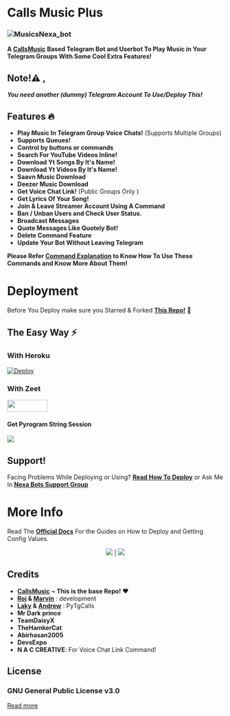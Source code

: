 # Calls Music Plus

### ![MusicsNexa_bot](https://telegra.ph/file/a4b7d13da17c3cc828ab9.jpg)


**A [CallsMusic](https://github.com/callsmusic/callsmusic) Based Telegram Bot and Userbot To Play Music in Your Telegram Groups With Some Cool Extra Features!**


## Note!⚠️ ,
_**You need another (dummy) Telegram Account To Use/Deploy This!**_

## Features 🔥️

- **Play Music In Telegram Group Voice Chats!** (Supports Multiple Groups)
- **Supports Queues!**
- **Control by buttons or commands**
- **Search For YouTube Videos Inline!**
- **Download Yt Songs By It's Name!**
- **Download Yt Videos By It's Name!**
- **Saavn Music Download**
- **Deezer Music Download**
- **Get Voice Chat Link!** (Public Groups Only )
- **Get Lyrics Of Your Song!**
- **Join & Leave Streamer Account Using A Command**
- **Ban / Unban Users and Check User Status.**
- **Broadcast Messages**
- **Quote Messages Like Quotely Bot!**
- **Delete Command Feature**
- **Update Your Bot Without Leaving Telegram**

**Please Refer [Command Explanation](https://itz-fork.gitbook.io/callsmusic-plus/about#command-explanation) to Know How To Use These Commands and Know More About Them!**


# Deployment
Before You Deploy make sure you Starred & Forked **[This Repo!](https://github.com/Itz-fork/Callsmusic-Plus)** 🤗️


## The Easy Way ⚡️

### With Heroku
[![Deploy](https://www.herokucdn.com/deploy/button.svg)](https://heroku.com/deploy?template=https://github.com/amanrajput2001/Callsmusic-Plus)

### With Zeet
<a href="https://zeet.co/new/template/itz-fork/yeah-my-man"><img src="https://user-images.githubusercontent.com/77770753/119371372-fe917900-bcd3-11eb-8db5-f5e8063cdd1c.jpg" width="94" height="28"></a>


#### Get Pyrogram String Session
<a href="https://replit.com/@IamHirusha/GetPyroSessionVC"><img src="https://img.shields.io/badge/Run-Repl.it-white?style=for-the-badge&logo=repl.it"></a>


## Support!
Facing Problems While Deploying or Using? **[Read How To Deploy](https://itz-fork.gitbook.io/callsmusic-plus/deploying-the-bot)**
or Ask Me In **[Nexa Bots Support Group](https://t.me/Nexa_bots)**


# More Info
Read The **[Official Docs](https://itz-fork.gitbook.io/callsmusic-plus/)** For the Guides on How to Deploy and Getting Config Values.

<p align="center">
    <a href="https://itz-fork.gitbook.io/callsmusic-plus/"><img src="https://img.shields.io/badge/Docs-FAFAFA?style=for-the-badge&logo=gitbook&logoColor=black"></a> | <a href="https://github.com/Itz-fork/Callsmusic-Plus"><img src="https://img.shields.io/badge/GitHub-030202?style=for-the-badge&logo=github&logoColor=white"></a>
</p>

## Credits

- **[CallsMusic](https://github.com/callsmusic/callsmusic) ~ This is the base Repo! ❤️**
- **[Roj](https://github.com/rojserbest) & [Marvin](https://github.com/BlackStoneReborn)** : development
- **[Laky](https://github.com/Laky-64) & [Andrew](https://github.com/AndrewLaneX)** : PyTgCalls
- **Mr Dark prince**
- **TeamDaisyX**
- **TheHamkerCat**
- **Abirhasan2005**
- **DevsExpo**
- **N A C CREATIVE**: For Voice Chat Link Command!


## License

### GNU General Public License v3.0
[Read more](http://www.gnu.org/licenses/#GPL)
